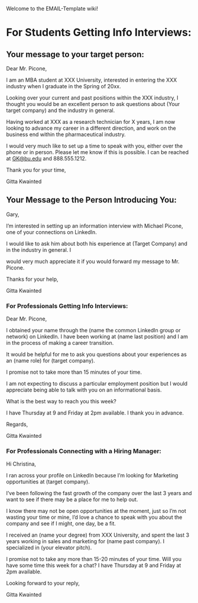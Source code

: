 Welcome to the EMAIL-Template wiki!


# For Students Getting Info Interviews:

## Your message to your target person:

Dear Mr. Picone,

I am an MBA student at XXX University, interested in entering the XXX industry when I graduate in the Spring of 20xx.

Looking over your current and past positions within the XXX industry, I thought you would be an excellent person to ask questions about (Your target company) and the industry in general.

Having worked at XXX as a research technician for X years, I am now looking to advance my career in a different direction, and work on the business end within the pharmaceutical industry.

I would very much like to set up a time to speak with you, either over the phone or in person.   Please let me know if this is possible. I can be reached at GK@bu.edu and 888.555.1212.

Thank you for your time,

Gitta Kwainted


## Your Message to the Person Introducing You:

Gary,

I’m interested in setting up an information interview with Michael Picone, one of your connections on LinkedIn.

I would like to ask him about both his experience at (Target Company) and in the industry in general.   I

would very much appreciate it if you would forward my message to Mr. Picone.

Thanks for your help,

Gitta Kwainted


### For Professionals Getting Info Interviews:

Dear Mr. Picone,

I obtained your name through the (name the common LinkedIn group or network) on LinkedIn. I have been working at (name last position) and I am in the process of making a career transition.

It would be helpful for me to ask you questions about your experiences as an (name role) for (target company).

I promise not to take more than 15 minutes of your time.

I am not expecting to discuss a particular employment position but I would appreciate being able to talk with you on an informational basis.

What is the best way to reach you this week?

I have Thursday at 9 and Friday at 2pm available. I thank you in advance.

Regards,

Gitta Kwainted

### For Professionals Connecting with a Hiring Manager:


Hi Christina,

I ran across your profile on LinkedIn because I’m looking for Marketing opportunities at (target company).

I’ve been following the fast growth of the company over the last 3 years and want to see if there may be a place for me to help out.

I know there may not be open opportunities at the moment, just so I’m not wasting your time or mine, I’d love a chance to speak with you about the company and see if I might, one day, be a fit.

I received an (name your degree) from XXX University, and spent the last 3 years working in sales and marketing for (name past company).   I specialized in (your elevator pitch).

I promise not to take any more than 15-20 minutes of your time. Will you have some time this week for a chat? I have Thursday at 9 and Friday at 2pm available.

Looking forward to your reply,

Gitta Kwainted





